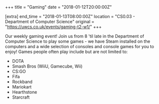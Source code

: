 +++
title = "Gaming"
date = "2018-01-12T20:00:00Z"

[extra]
end_time = "2018-01-13T08:00:00Z"
location = "CS0.03 - Department of Computer Science"
original = "https://uwcs.co.uk/events/gaming-t2-w1/"
+++

Our weekly gaming event\! Join us from 8 'til late in the Department of Computer Science to play some games - we have Steam installed on the computers and a wide selection of consoles and console games for you to enjoy\! Games people often play include but are not limited to:

  - DOTA  
  - Smash Bros (WiiU, Gamecube, Wii)  
  - CS:GO  
  - Fifa  
  - Rockband  
  - Mariokart  
  - Hearthstone  
  - Starcraft

